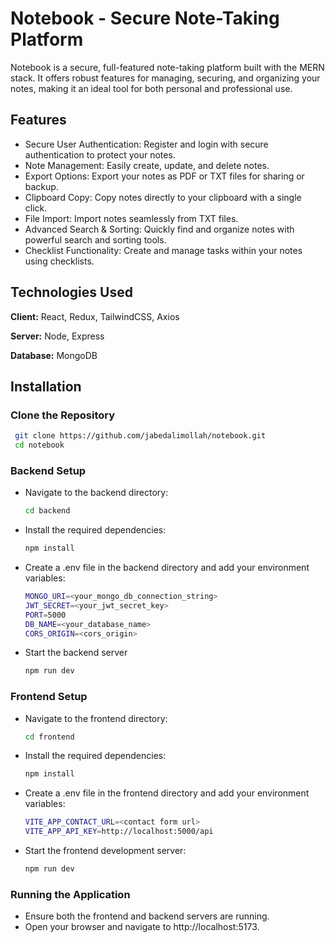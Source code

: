 # Notebook - Secure Note-Taking Platform

Notebook is a secure, full-featured note-taking platform built with the MERN stack. It offers robust features for managing, securing, and organizing your notes, making it an ideal tool for both personal and professional use.


## Features

- Secure User Authentication: Register and login with secure authentication to protect your notes.
- Note Management: Easily create, update, and delete notes.
- Export Options: Export your notes as PDF or TXT files for sharing or backup.
- Clipboard Copy: Copy notes directly to your clipboard with a single click.
- File Import: Import notes seamlessly from TXT files.
- Advanced Search & Sorting: Quickly find and organize notes with powerful search and sorting tools.
- Checklist Functionality: Create and manage tasks within your notes using checklists.


## Technologies Used

**Client:** React, Redux, TailwindCSS, Axios

**Server:** Node, Express

**Database:** MongoDB


## Installation

### Clone the Repository
```bash
 git clone https://github.com/jabedalimollah/notebook.git
 cd notebook
```
### Backend Setup
- Navigate to the backend directory:

    ```bash
    cd backend
    ```
- Install the required dependencies:
    ```bash
    npm install
    ```
- Create a .env file in the backend directory and add your environment variables:
    ```bash
    MONGO_URI=<your_mongo_db_connection_string>
    JWT_SECRET=<your_jwt_secret_key>
    PORT=5000
    DB_NAME=<your_database_name>
    CORS_ORIGIN=<cors_origin>
    ```
- Start the backend server
    ```bash
    npm run dev
    ```

### Frontend Setup
- Navigate to the frontend directory:

    ```bash
    cd frontend
    ```
- Install the required dependencies:

    ```bash
    npm install
    ```
- Create a .env file in the frontend directory and add your environment variables:
    ```bash
    VITE_APP_CONTACT_URL=<contact form url>
    VITE_APP_API_KEY=http://localhost:5000/api
    ```
- Start the frontend development server:
    ```bash
    npm run dev
    ```

### Running the Application
- Ensure both the frontend and backend servers are running.
- Open your browser and navigate to http://localhost:5173.
